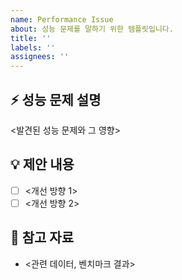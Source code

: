 ```yaml
---
name: Performance Issue
about: 성능 문제를 말하기 위한 템플릿입니다.
title: ''
labels: ''
assignees: ''
---
```

## ⚡ 성능 문제 설명  
<발견된 성능 문제와 그 영향>  
  
## 💡 제안 내용  
- [ ] <개선 방향 1>  
- [ ] <개선 방향 2>  
  
## 📌 참고 자료  
- <관련 데이터, 벤치마크 결과>